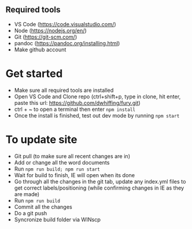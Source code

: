 ## Required tools

- VS Code (https://code.visualstudio.com/)
- Node (https://nodejs.org/en/)
- Git (https://git-scm.com/)
- pandoc (https://pandoc.org/installing.html)
- Make github account

# Get started

- Make sure all required tools are installed
- Open VS Code and Clone repo (ctrl+shift+p, type in clone, hit enter, paste this url: https://github.com/dwhiffing/fury.git)
- ctrl + ~ to open a terminal then enter `npm install`
- Once the install is finished, test out dev mode by running `npm start`

# To update site

- Git pull (to make sure all recent changes are in)
- Add or change all the word documents
- Run `npm run build; npm run start`
- Wait for build to finish, IE will open when its done
- Go through all the changes in the git tab, update any index.yml files to get correct labels/positioning (while confirming changes in IE as they are made)
- Run `npm run build`
- Commit all the changes
- Do a git push
- Syncronize build folder via WINscp
